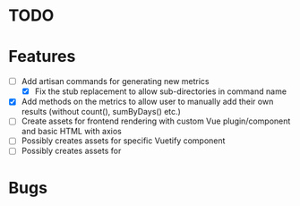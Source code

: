 # TODO

# Features

- [ ] Add artisan commands for generating new metrics
    - [x] Fix the stub replacement to allow sub-directories in command name
- [x] Add methods on the metrics to allow user to manually add their own results (without count(), sumByDays() etc.)
- [ ] Create assets for frontend rendering with custom Vue plugin/component and basic HTML with axios
- [ ] Possibly creates assets for specific Vuetify component
- [ ] Possibly creates assets for

# Bugs
